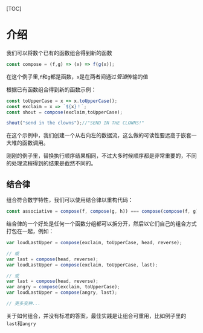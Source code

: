 [TOC]

# 介绍
我们可以将数个已有的函数组合得到新的函数
```js
const compose = (f,g) => (x) => f(g(x));
```
在这个例子里,`f`和`g`都是函数，`x`是在两者间通过*管道*传输的值

根据已有函数组合得到新的函数示例：
```js
const toUpperCase = x => x.toUpperCase();
const exclaim = x => `${x}！`;
const shout = compose(exclaim,toUpperCase);

shout("send in the clowns");//"SEND IN THE CLOWNS!"
```
在这个示例中，我们创建一个从右向左的数据流，这么做的可读性要远高于嵌套一大堆的函数调用。

刚刚的例子里，替换执行顺序结果相同，不过大多时候顺序都是非常重要的，不同的处理流程得到的结果是截然不同的。

## 结合律
组合符合数学特性，我们可以使用结合律以重构代码：
```js
const associative = compose(f, compose(g, h)) === compose(compose(f, g), h);//true
```

结合律的一个好处是任何一个函数分组都可以拆分开，然后以它们自己的组合方式打包在一起，例如：
```js
var loudLastUpper = compose(exclaim, toUpperCase, head, reverse);

// 或
var last = compose(head, reverse);
var loudLastUpper = compose(exclaim, toUpperCase, last);

// 或
var last = compose(head, reverse);
var angry = compose(exclaim, toUpperCase);
var loudLastUpper = compose(angry, last);

// 更多变种...
```

关于如何组合，并没有标准的答案，最佳实践是让组合可重用，比如例子里的`last`和`angry`


